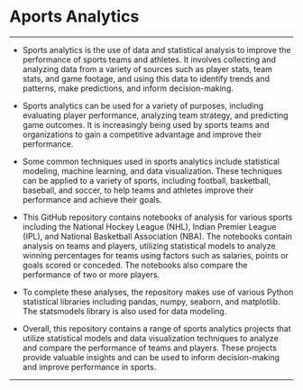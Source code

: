 # Aports Analytics
___
* Sports analytics is the use of data and statistical analysis to improve the performance of sports teams and athletes. It involves collecting and analyzing data from a variety of sources such as player stats, team stats, and game footage, and using this data to identify trends and patterns, make predictions, and inform decision-making.

* Sports analytics can be used for a variety of purposes, including evaluating player performance, analyzing team strategy, and predicting game outcomes. It is increasingly being used by sports teams and organizations to gain a competitive advantage and improve their performance.

* Some common techniques used in sports analytics include statistical modeling, machine learning, and data visualization. These techniques can be applied to a variety of sports, including football, basketball, baseball, and soccer, to help teams and athletes improve their performance and achieve their goals.

* This GitHub repository contains notebooks of analysis for various sports including the National Hockey League (NHL), Indian Premier League (IPL), and National Basketball Association (NBA). The notebooks contain analysis on teams and players, utilizing statistical models to analyze winning percentages for teams using factors such as salaries, points or goals scored or conceded. The notebooks also compare the performance of two or more players.

* To complete these analyses, the repository makes use of various Python statistical libraries including pandas, numpy, seaborn, and matplotlib. The statsmodels library is also used for data modeling.

* Overall, this repository contains a range of sports analytics projects that utilize statistical models and data visualization techniques to analyze and compare the performance of teams and players. These projects provide valuable insights and can be used to inform decision-making and improve performance in sports.
___

